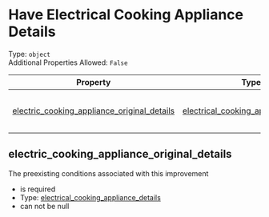 
Have Electrical Cooking Appliance Details
=========================================
  
Type: `object`  
Additional Properties Allowed: `False`  
  

|Property|Type|Required|Format|Title|
| :---: | :---: | :---: | :---: | :---: |
|[electric_cooking_appliance_original_details](#electric_cooking_appliance_original_details)|[electrical_cooking_appliance_details](electrical_cooking_appliance_details.md)|:white_check_mark:||Electrical Cooking Appliance Details|

## electric_cooking_appliance_original_details
  
The preexisting conditions associated with this improvement  
  

- is required
- Type: [electrical_cooking_appliance_details](electrical_cooking_appliance_details.md)
- can not be null
